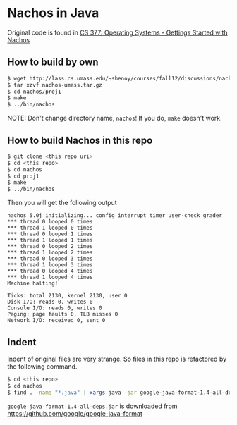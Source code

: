 # Nachos in Java

Original code is found in [CS 377: Operating Systems - Gettings Started with Nachos](http://lass.cs.umass.edu/~shenoy/courses/fall12/discussions/nachos/)


## How to build by own

```bash
$ wget http://lass.cs.umass.edu/~shenoy/courses/fall12/discussions/nachos/nachos-umass.tar.gz
$ tar xzvf nachos-umass.tar.gz 
$ cd nachos/proj1 
$ make 
$ ../bin/nachos 
```

NOTE: Don't change directory name, `nachos`! If you do, `make` doesn't work.

## How to build Nachos in this repo

```bash
$ git clone <this repo uri>
$ cd <this repo>
$ cd nachos
$ cd proj1
$ make 
$ ../bin/nachos 
```

Then you will get the following output

```
nachos 5.0j initializing... config interrupt timer user-check grader
*** thread 0 looped 0 times
*** thread 1 looped 0 times
*** thread 0 looped 1 times
*** thread 1 looped 1 times
*** thread 0 looped 2 times
*** thread 1 looped 2 times
*** thread 0 looped 3 times
*** thread 1 looped 3 times
*** thread 0 looped 4 times
*** thread 1 looped 4 times
Machine halting!

Ticks: total 2130, kernel 2130, user 0
Disk I/O: reads 0, writes 0
Console I/O: reads 0, writes 0
Paging: page faults 0, TLB misses 0
Network I/O: received 0, sent 0
```

## Indent

Indent of original files are very strange. So files in this repo is refactored by the following command.

```bash
$ cd <this repo>
$ cd nachos
$ find . -name "*.java" | xargs java -jar google-java-format-1.4-all-deps.jar --replace
```

`google-java-format-1.4-all-deps.jar` is downloaded from https://github.com/google/google-java-format